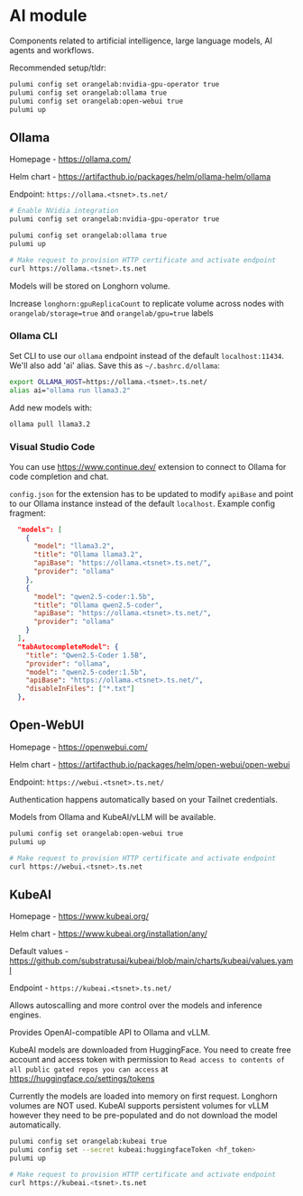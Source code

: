 # AI module

Components related to artificial intelligence, large language models, AI agents and workflows.

Recommended setup/tldr:

```sh
pulumi config set orangelab:nvidia-gpu-operator true
pulumi config set orangelab:ollama true
pulumi config set orangelab:open-webui true
pulumi up
```

## Ollama

Homepage - https://ollama.com/

Helm chart - https://artifacthub.io/packages/helm/ollama-helm/ollama

Endpoint: `https://ollama.<tsnet>.ts.net/`

```sh
# Enable NVidia integration
pulumi config set orangelab:nvidia-gpu-operator true

pulumi config set orangelab:ollama true
pulumi up

# Make request to provision HTTP certificate and activate endpoint
curl https://ollama.<tsnet>.ts.net
```

Models will be stored on Longhorn volume.

Increase `longhorn:gpuReplicaCount` to replicate volume across nodes with `orangelab/storage=true` and `orangelab/gpu=true` labels

### Ollama CLI

Set CLI to use our `ollama` endpoint instead of the default `localhost:11434`. We'll also add 'ai' alias. Save this as `~/.bashrc.d/ollama`:

```sh
export OLLAMA_HOST=https://ollama.<tsnet>.ts.net/
alias ai="ollama run llama3.2"
```

Add new models with:

```sh
ollama pull llama3.2
```

### Visual Studio Code

You can use https://www.continue.dev/ extension to connect to Ollama for code completion and chat.

`config.json` for the extension has to be updated to modify `apiBase` and point to our Ollama instance instead of the default `localhost`. Example config fragment:

```json
  "models": [
    {
      "model": "llama3.2",
      "title": "Ollama llama3.2",
      "apiBase": "https://ollama.<tsnet>.ts.net/",
      "provider": "ollama"
    },
    {
      "model": "qwen2.5-coder:1.5b",
      "title": "Ollama qwen2.5-coder",
      "apiBase": "https://ollama.<tsnet>.ts.net/",
      "provider": "ollama"
    }
  ],
  "tabAutocompleteModel": {
    "title": "Qwen2.5-Coder 1.5B",
    "provider": "ollama",
    "model": "qwen2.5-coder:1.5b",
    "apiBase": "https://ollama.<tsnet>.ts.net/",
    "disableInFiles": ["*.txt"]
  },

```

## Open-WebUI

Homepage - https://openwebui.com/

Helm chart - https://artifacthub.io/packages/helm/open-webui/open-webui

Endpoint: `https://webui.<tsnet>.ts.net/`

Authentication happens automatically based on your Tailnet credentials.

Models from Ollama and KubeAI/vLLM will be available.

```sh
pulumi config set orangelab:open-webui true
pulumi up

# Make request to provision HTTP certificate and activate endpoint
curl https://webui.<tsnet>.ts.net
```

## KubeAI

Homepage - https://www.kubeai.org/

Helm chart - https://www.kubeai.org/installation/any/

Default values - https://github.com/substratusai/kubeai/blob/main/charts/kubeai/values.yaml

Endpoint - `https://kubeai.<tsnet>.ts.net/`

Allows autoscalling and more control over the models and inference engines.

Provides OpenAI-compatible API to Ollama and vLLM.

KubeAI models are downloaded from HuggingFace. You need to create free account and access token with permission to `Read access to contents of all public gated repos you can access` at https://huggingface.co/settings/tokens

Currently the models are loaded into memory on first request. Longhorn volumes are NOT used. KubeAI supports persistent volumes for vLLM however they need to be pre-populated and do not download the model automatically.

```sh
pulumi config set orangelab:kubeai true
pulumi config set --secret kubeai:huggingfaceToken <hf_token>
pulumi up

# Make request to provision HTTP certificate and activate endpoint
curl https://kubeai.<tsnet>.ts.net
```
